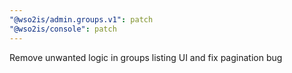 ```yaml
---
"@wso2is/admin.groups.v1": patch
"@wso2is/console": patch
---
```


Remove unwanted logic in groups listing UI and fix pagination bug
